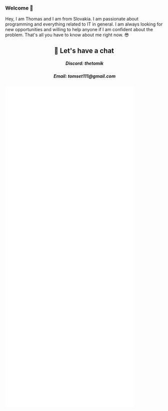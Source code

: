 ### Welcome 👋

<p>Hey, I am Thomas and I am from Slovakia. I am passionate about programming and everything related to IT in general. I am always looking for new opportunities and willing to help anyone if I am confident about the problem. That's all you have to know about me right now. 😎</p>

<h2 align="center"> 💬 Let's have a chat </h2>
<h5 align="center">&nbsp;Discord: thetomik</h5>
<h5 align="center">&nbsp;Email: tomset111@gmail.com</h5>

<img src="/github-metrics.svg" alt="Metrics">
